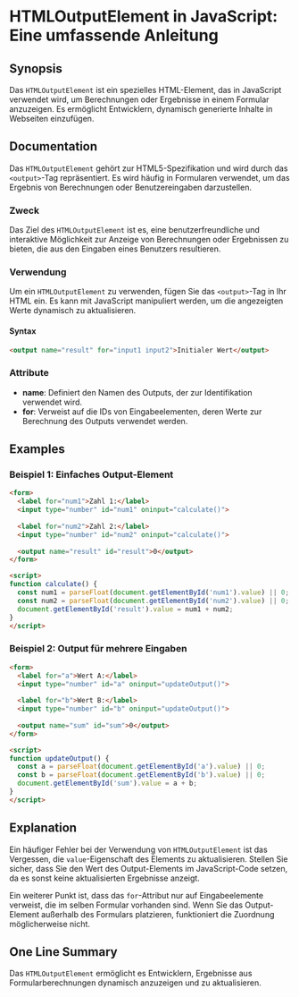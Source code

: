 <!--
Meta Description: # HTMLOutputElement in JavaScript: Eine umfassende Anleitung ## Synopsis Das `HTMLOutputElement` ist ein spezielles HTML-Element, das in JavaScript ve...
Meta Keywords: output, das, label, htmloutputelement, value
-->

# HTMLOutputElement in JavaScript: Eine umfassende Anleitung

## Synopsis
Das `HTMLOutputElement` ist ein spezielles HTML-Element, das in JavaScript verwendet wird, um Berechnungen oder Ergebnisse in einem Formular anzuzeigen. Es ermöglicht Entwicklern, dynamisch generierte Inhalte in Webseiten einzufügen.

## Documentation
Das `HTMLOutputElement` gehört zur HTML5-Spezifikation und wird durch das `<output>`-Tag repräsentiert. Es wird häufig in Formularen verwendet, um das Ergebnis von Berechnungen oder Benutzereingaben darzustellen. 

### Zweck
Das Ziel des `HTMLOutputElement` ist es, eine benutzerfreundliche und interaktive Möglichkeit zur Anzeige von Berechnungen oder Ergebnissen zu bieten, die aus den Eingaben eines Benutzers resultieren.

### Verwendung
Um ein `HTMLOutputElement` zu verwenden, fügen Sie das `<output>`-Tag in Ihr HTML ein. Es kann mit JavaScript manipuliert werden, um die angezeigten Werte dynamisch zu aktualisieren.

#### Syntax
```html
<output name="result" for="input1 input2">Initialer Wert</output>
```

### Attribute
- **name**: Definiert den Namen des Outputs, der zur Identifikation verwendet wird.
- **for**: Verweist auf die IDs von Eingabeelementen, deren Werte zur Berechnung des Outputs verwendet werden.

## Examples
### Beispiel 1: Einfaches Output-Element
```html
<form>
  <label for="num1">Zahl 1:</label>
  <input type="number" id="num1" oninput="calculate()">
  
  <label for="num2">Zahl 2:</label>
  <input type="number" id="num2" oninput="calculate()">
  
  <output name="result" id="result">0</output>
</form>

<script>
function calculate() {
  const num1 = parseFloat(document.getElementById('num1').value) || 0;
  const num2 = parseFloat(document.getElementById('num2').value) || 0;
  document.getElementById('result').value = num1 + num2;
}
</script>
```

### Beispiel 2: Output für mehrere Eingaben
```html
<form>
  <label for="a">Wert A:</label>
  <input type="number" id="a" oninput="updateOutput()">
  
  <label for="b">Wert B:</label>
  <input type="number" id="b" oninput="updateOutput()">
  
  <output name="sum" id="sum">0</output>
</form>

<script>
function updateOutput() {
  const a = parseFloat(document.getElementById('a').value) || 0;
  const b = parseFloat(document.getElementById('b').value) || 0;
  document.getElementById('sum').value = a + b;
}
</script>
```

## Explanation
Ein häufiger Fehler bei der Verwendung von `HTMLOutputElement` ist das Vergessen, die `value`-Eigenschaft des Elements zu aktualisieren. Stellen Sie sicher, dass Sie den Wert des Output-Elements im JavaScript-Code setzen, da es sonst keine aktualisierten Ergebnisse anzeigt.

Ein weiterer Punkt ist, dass das `for`-Attribut nur auf Eingabeelemente verweist, die im selben Formular vorhanden sind. Wenn Sie das Output-Element außerhalb des Formulars platzieren, funktioniert die Zuordnung möglicherweise nicht.

## One Line Summary
Das `HTMLOutputElement` ermöglicht es Entwicklern, Ergebnisse aus Formularberechnungen dynamisch anzuzeigen und zu aktualisieren.